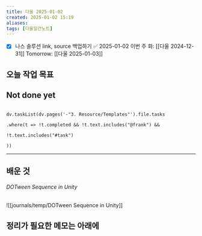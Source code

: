 ```yaml
---
title: 다울 2025-01-02
created: 2025-01-02 15:19
aliases: 
tags: [다울일간노트]
---
```

- [x] 나스 솔루션 link, source 백업하기 ✅ 2025-01-02
이번 주 화: [[다울 2024-12-31]]
Tomorrow: [[다울 2025-01-03]]


## 오늘 작업 목표




## Not done yet

```dataviewjs

dv.taskList(dv.pages('-"3. Resource/Templates"').file.tasks

.where(t => !t.completed && !t.text.includes("@frank") &&

!t.text.includes("#task")

))

```

---

## 배운 것
###### DOTween Sequence in Unity
![[journals/temp/DOTween Sequence in Unity]]



## 정리가 필요한 메모는 아래에



